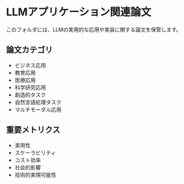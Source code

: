 # LLMアプリケーション関連論文

このフォルダには、LLMの実用的な応用や実装に関する論文を保管します。

## 論文カテゴリ

- ビジネス応用
- 教育応用
- 医療応用
- 科学研究応用
- 創造的タスク
- 自然言語処理タスク
- マルチモーダル応用

## 重要メトリクス

- 実用性
- スケーラビリティ
- コスト効率
- 社会的影響
- 技術的実現可能性